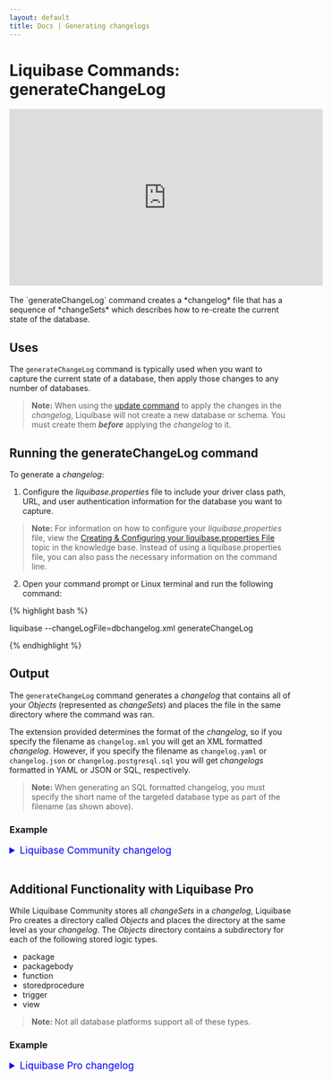 ```yaml
---
layout: default
title: Docs | Generating changelogs 
---
```


# Liquibase Commands: generateChangeLog

<div align="center"><iframe width="560" height="315" src="https://www.youtube.com/embed/8AdiGIb2SY4" frameborder="0" allow="accelerometer; autoplay; encrypted-media; gyroscope; picture-in-picture" allowfullscreen></iframe>
</div>
<br>
The `generateChangeLog` command creates a *changelog* file that has a sequence of *changeSets* which describes how to re-create the current state of the database.

## Uses
The `generateChangeLog` command is typically used when you want to capture the current state of a database, then apply those changes to any number of databases.

> **Note:** When using the [update command](update.html) to apply the changes in the *changelog*, Liquibase will not create a new database or schema. You must create them ***before*** applying the *changelog* to it.

## Running the generateChangeLog command
To generate a *changelog*:
1. Configure the *liquibase.properties* file to include your driver class path, URL, and user authentication information for the database you want to capture.

> **Note:** For information on how to configure your *liquibase.properties* file, view the [Creating & Configuring your liquibase.properties File](config_properties.html) topic in the knowledge base. Instead of using a liquibase.properties file, you can also pass the necessary information on the command line.

2. Open your command prompt or Linux terminal and run the following command:

{% highlight bash %}

liquibase --changeLogFile=dbchangelog.xml generateChangeLog

{% endhighlight %}

## Output

The `generateChangeLog` command generates a *changelog* that contains all of your *Objects* (represented as *changeSets*) and places the file in the same directory where the command was ran. 

The extension provided determines the format of the *changelog*, so if you specify the filename as `changelog.xml` you will get an XML formatted *changelog*. However, if you specify the filename as `changelog.yaml` or `changelog.json` or `changelog.postgresql.sql` you will get *changelogs* formatted in YAML or JSON or SQL, respectively.

>**Note:** When generating an SQL formatted changelog, you must specify the short name of the targeted database type as part of the filename (as shown above).

### Example
<details>
<summary style="font-size:125%;color:blue;">Liquibase Community changelog</summary>
<br>
{% highlight xml %}

<?xml version="1.0" encoding="UTF-8"?>
<databaseChangeLog
  xmlns="http://www.liquibase.org/xml/ns/dbchangelog"
  xmlns:xsi="http://www.w3.org/2001/XMLSchema-instance"
  xmlns:pro="http://www.liquibase.org/xml/ns/pro"
  xsi:schemaLocation="http://www.liquibase.org/xml/ns/dbchangelog http://www.liquibase.org/xml/ns/dbchangelog/dbchangelog-3.8.xsd
      http://www.liquibase.org/xml/ns/pro http://www.liquibase.org/xml/ns/pro/liquibase-pro-3.8.xsd">
    <changeSet author="diff-generated" id="1185214997195-1">
        <createTable name="BONUS">
            <column name="ENAME" type="VARCHAR2(10,0)"/>
            <column name="JOB" type="VARCHAR2(9,0)"/>
            <column name="SAL" type="NUMBER(22,0)"/>
            <column name="COMM" type="NUMBER(22,0)"/>
        </createTable>
    </changeSet>
    <changeSet author="diff-generated" id="1185214997195-2">
        <createTable name="DEPT">
            <column name="DEPTNO" type="NUMBER(2,0)"/>
            <column name="DNAME" type="VARCHAR2(14,0)"/>
            <column name="LOC" type="VARCHAR2(13,0)"/>
        </createTable>
    </changeSet>
    <changeSet author="diff-generated" id="1185214997195-3">
        <createTable name="EMP">
            <column name="EMPNO" type="NUMBER(4,0)"/>
            <column name="ENAME" type="VARCHAR2(10,0)"/>
            <column name="JOB" type="VARCHAR2(9,0)"/>
            <column name="MGR" type="NUMBER(4,0)"/>
            <column name="HIREDATE" type="DATE(7,0)"/>
            <column name="SAL" type="NUMBER(7,2)"/>
            <column name="COMM" type="NUMBER(7,2)"/>
            <column name="DEPTNO" type="NUMBER(2,0)"/>
        </createTable>
    </changeSet>
    <changeSet author="diff-generated" id="1185214997195-4">
        <createTable name="SALGRADE">
            <column name="GRADE" type="NUMBER(22,0)"/>
            <column name="LOSAL" type="NUMBER(22,0)"/>
            <column name="HISAL" type="NUMBER(22,0)"/>
        </createTable>
    </changeSet>
    <changeSet author="diff-generated" id="1185214997195-5">
        <addForeignKeyConstraint baseColumnNames="DEPTNO"
            baseTableName="DEPT" constraintName="FK_NAME"
            referencedColumnNames="DEPTNO" referencedTableName="EMP"/>
    </changeSet>
    <changeSet author="diff-generated" id="1185214997195-6">
        <createIndex indexName="PK_DEPT" tableName="DEPT">
            <column name="DEPTNO"/>
        </createIndex>
    </changeSet>
    <changeSet author="diff-generated" id="1185214997195-7">
        <createIndex indexName="PK_EMP" tableName="EMP">
            <column name="EMPNO"/>
        </createIndex>
    </changeSet>
    <changeSet author="diff-generated" id="1185214997195-8">
        <addPrimaryKey columnNames="DEPTNO" tableName="DEPT"/>
    </changeSet>
    <changeSet author="diff-generated" id="1185214997195-9">
        <addPrimaryKey columnNames="EMPNO" tableName="EMP"/>
    </changeSet>
</databaseChangeLog>

{% endhighlight %}
</details>
<br>

## Additional Functionality with Liquibase Pro
While Liquibase Community stores all *changeSets* in a *changelog*, Liquibase Pro creates a directory called *Objects* and places the directory at the same level as your *changelog*. The *Objects* directory contains a subdirectory for each of the following stored logic types. 
- package
- packagebody
- function
- storedprocedure
- trigger
- view

>**Note:** Not all database platforms support all of these types.

### Example 

<details>
<summary style="font-size:125%;color:blue;">Liquibase Pro changelog</summary>

<br>
{% highlight xml %}

<?xml version="1.0" encoding="UTF-8"?>
<databaseChangeLog
  xmlns="http://www.liquibase.org/xml/ns/dbchangelog"
  xmlns:xsi="http://www.w3.org/2001/XMLSchema-instance"
  xmlns:pro="http://www.liquibase.org/xml/ns/pro"
  xsi:schemaLocation="http://www.liquibase.org/xml/ns/dbchangelog
         http://www.liquibase.org/xml/ns/dbchangelog/dbchangelog-3.8.xsd">
    <changeSet author="Administrator (generated)" id="1571345362466-8">
           <pro:createTrigger disabled="false" path="objects/trigger/TS_T_EXEMPLAR_SEQEXEMPLAR.sql" relativeToChangelogFile="true" tableName="T_EXEMPLAR" triggerName="TS_T_EXEMPLAR_SEQEXEMPLAR"/>
       </changeSet>
       <changeSet author="Administrator (generated)" id="1571345362466-12">
           <createView fullDefinition="true" path="objects/view/OREDERS_VIEW.sql" relativeToChangelogFile="true" viewName="OREDERS_VIEW"/>
       </changeSet>
       <changeSet author="Administrator (generated)" id="1571345362466-14">
           <createProcedure path="objects/storedprocedure/P_CUSTOMER_HAS_NUM_FILM.sql" procedureName="P_CUSTOMER_HAS_NUM_FILM" relativeToChangelogFile="true"/>
       </changeSet>
       <changeSet author="Administrator (generated)" id="1571345362466-20">
           <pro:createFunction functionName="F_CUSTOMER_HAS_NUM_FILM" path="objects/function/F_CUSTOMER_HAS_NUM_FILM.sql" relativeToChangelogFile="true"/>
       </changeSet>
</databaseChangeLog>
{% endhighlight %}
</details>
